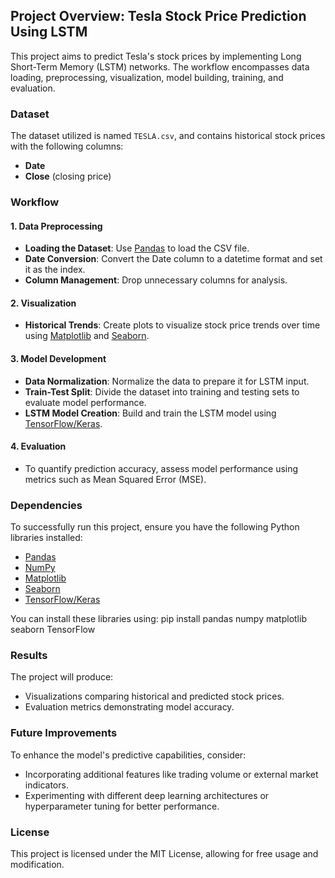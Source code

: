 ## Project Overview: Tesla Stock Price Prediction Using LSTM

This project aims to predict Tesla's stock prices by implementing Long Short-Term Memory (LSTM) networks. The workflow encompasses data loading, preprocessing, visualization, model building, training, and evaluation. 

### **Dataset**

The dataset utilized is named `TESLA.csv`, and contains historical stock prices with the following columns:
- **Date**
- **Close** (closing price)

### **Workflow**

#### **1. Data Preprocessing**
- **Loading the Dataset**: Use [Pandas](https://pandas.pydata.org/) to load the CSV file.
- **Date Conversion**: Convert the Date column to a datetime format and set it as the index.
- **Column Management**: Drop unnecessary columns for analysis.

#### **2. Visualization**
- **Historical Trends**: Create plots to visualize stock price trends over time using [Matplotlib](https://matplotlib.org/) and [Seaborn](https://seaborn.pydata.org/).

#### **3. Model Development**
- **Data Normalization**: Normalize the data to prepare it for LSTM input.
- **Train-Test Split**: Divide the dataset into training and testing sets to evaluate model performance.
- **LSTM Model Creation**: Build and train the LSTM model using [TensorFlow/Keras](https://www.tensorflow.org/).

#### **4. Evaluation**
- To quantify prediction accuracy, assess model performance using metrics such as Mean Squared Error (MSE).

### **Dependencies**

To successfully run this project, ensure you have the following Python libraries installed:
- [Pandas](https://pandas.pydata.org/)
- [NumPy](https://numpy.org/)
- [Matplotlib](https://matplotlib.org/)
- [Seaborn](https://seaborn.pydata.org/)
- [TensorFlow/Keras](https://www.tensorflow.org/)

You can install these libraries using:
pip install pandas numpy matplotlib seaborn TensorFlow

### **Results**

The project will produce:
- Visualizations comparing historical and predicted stock prices.
- Evaluation metrics demonstrating model accuracy.

### **Future Improvements**
To enhance the model's predictive capabilities, consider:
- Incorporating additional features like trading volume or external market indicators.
- Experimenting with different deep learning architectures or hyperparameter tuning for better performance.

### **License**

This project is licensed under the MIT License, allowing for free usage and modification.

